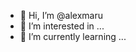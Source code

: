- 👋 Hi, I’m @alexmaru
- 👀 I’m interested in ...
- 🌱 I’m currently learning ...


<!---
alexmaru/alexmaru is a ✨ special ✨ repository because its `README.md` (this file) appears on your GitHub profile.
You can click the Preview link to take a look at your changes.
--->
